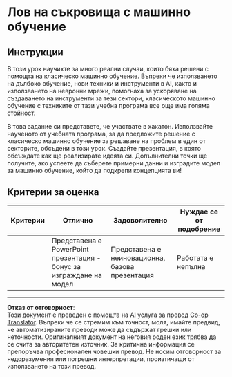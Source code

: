 <!--
CO_OP_TRANSLATOR_METADATA:
{
  "original_hash": "fdebfcd0a3f12c9e2b436ded1aa79885",
  "translation_date": "2025-09-05T00:13:45+00:00",
  "source_file": "9-Real-World/1-Applications/assignment.md",
  "language_code": "bg"
}
-->
# Лов на съкровища с машинно обучение

## Инструкции

В този урок научихте за много реални случаи, които бяха решени с помощта на класическо машинно обучение. Въпреки че използването на дълбоко обучение, нови техники и инструменти в AI, както и използването на невронни мрежи, помогнаха за ускоряване на създаването на инструменти за тези сектори, класическото машинно обучение с техниките от тази учебна програма все още има голяма стойност.

В това задание си представете, че участвате в хакатон. Използвайте наученото от учебната програма, за да предложите решение с класическо машинно обучение за решаване на проблем в един от секторите, обсъдени в този урок. Създайте презентация, в която обсъждате как ще реализирате идеята си. Допълнителни точки ще получите, ако успеете да съберете примерни данни и изградите модел за машинно обучение, който да подкрепи концепцията ви!

## Критерии за оценка

| Критерии | Отлично                                                           | Задоволително                                   | Нуждае се от подобрение |
| -------- | ----------------------------------------------------------------- | ----------------------------------------------- | ----------------------- |
|          | Представена е PowerPoint презентация - бонус за изграждане на модел | Представена е неиновационна, базова презентация | Работата е непълна      |

---

**Отказ от отговорност**:  
Този документ е преведен с помощта на AI услуга за превод [Co-op Translator](https://github.com/Azure/co-op-translator). Въпреки че се стремим към точност, моля, имайте предвид, че автоматизираните преводи може да съдържат грешки или неточности. Оригиналният документ на неговия роден език трябва да се счита за авторитетен източник. За критична информация се препоръчва професионален човешки превод. Не носим отговорност за недоразумения или погрешни интерпретации, произтичащи от използването на този превод.